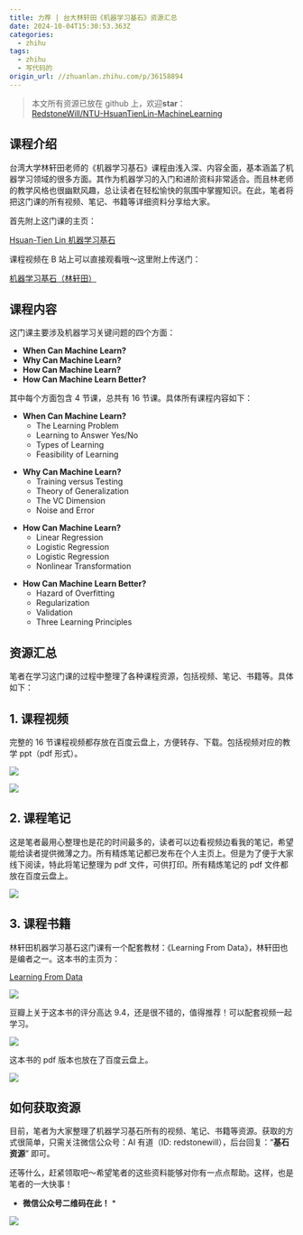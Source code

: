 ```yaml
---
title: 力荐 | 台大林轩田《机器学习基石》资源汇总
date: 2024-10-04T15:30:53.363Z
categories:
  - zhihu
tags:
  - zhihu
  - 写代码的
origin_url: //zhuanlan.zhihu.com/p/36158894
---
```

> 本文所有资源已放在 github 上，欢迎**star**：\
> [RedstoneWill/NTU-HsuanTienLin-MachineLearning](https://link.zhihu.com/?target=https%3A//github.com/RedstoneWill/NTU-HsuanTienLin-MachineLearning)

## **课程介绍**

台湾大学林轩田老师的《机器学习基石》课程由浅入深、内容全面，基本涵盖了机器学习领域的很多方面。其作为机器学习的入门和进阶资料非常适合。而且林老师的教学风格也很幽默风趣，总让读者在轻松愉快的氛围中掌握知识。在此，笔者将把这门课的所有视频、笔记、书籍等详细资料分享给大家。

首先附上这门课的主页：

[Hsuan-Tien Lin 机器学习基石](https://link.zhihu.com/?target=https%3A//www.csie.ntu.edu.tw/~htlin/)

课程视频在 B 站上可以直接观看哦～这里附上传送门：

[机器学习基石（林轩田）](https://link.zhihu.com/?target=https%3A//www.bilibili.com/video/av12463015/)

## **课程内容**

这门课主要涉及机器学习关键问题的四个方面：

* **When Can Machine Learn?**
* **Why Can Machine Learn?**
* **How Can Machine Learn?**
* **How Can Machine Learn Better?**

其中每个方面包含 4 节课，总共有 16 节课。具体所有课程内容如下：

* **When Can Machine Learn?**
  * The Learning Problem
  * Learning to Answer Yes/No
  * Types of Learning
  * Feasibility of Learning

- **Why Can Machine Learn?**
  * Training versus Testing
  * Theory of Generalization
  * The VC Dimension
  * Noise and Error

* **How Can Machine Learn?**
  * Linear Regression
  * Logistic Regression
  * Logistic Regression
  * Nonlinear Transformation

- **How Can Machine Learn Better?**
  * Hazard of Overfitting
  * Regularization
  * Validation
  * Three Learning Principles

## **资源汇总**

笔者在学习这门课的过程中整理了各种课程资源，包括视频、笔记、书籍等。具体如下：

## **1. 课程视频**

完整的 16 节课程视频都存放在百度云盘上，方便转存、下载。包括视频对应的教学 ppt（pdf 形式）。

![](https://pic3.zhimg.com/v2-c663b66afff1104cd19bfcd92e455fa0_b.jpg)

![](https://pic1.zhimg.com/v2-099e51fb4b3cda7659b9689aeea3f8f4_b.jpg)

## **2. 课程笔记**

这是笔者最用心整理也是花的时间最多的，读者可以边看视频边看我的笔记，希望能给读者提供微薄之力。所有精炼笔记都已发布在个人主页上。但是为了便于大家线下阅读，特此将笔记整理为 pdf 文件，可供打印。所有精炼笔记的 pdf 文件都放在百度云盘上。

![](https://pica.zhimg.com/v2-eef6f19d42044e6bfa81591ebf5a821a_b.jpg)

## **3. 课程书籍**

林轩田机器学习基石这门课有一个配套教材：《Learning From Data》，林轩田也是编者之一。这本书的主页为：

[Learning From Data](https://link.zhihu.com/?target=http%3A//amlbook.com/)

![](https://pic4.zhimg.com/v2-b015d212ea05d4c042947433d27a73bb_b.jpg)

豆瓣上关于这本书的评分高达 9.4，还是很不错的，值得推荐！可以配套视频一起学习。

![](https://pic4.zhimg.com/v2-6d8b394ab1569c414526174745e039ab_b.jpg)

这本书的 pdf 版本也放在了百度云盘上。

![](https://pic2.zhimg.com/v2-a128c7e04484cb763ca18b0002195047_b.jpg)

## **如何获取资源**

目前，笔者为大家整理了机器学习基石所有的视频、笔记、书籍等资源。获取的方式很简单，只需关注微信公众号：AI 有道（ID: redstonewill），后台回复：“**基石资源**” 即可。

还等什么，赶紧领取吧～希望笔者的这些资料能够对你有一点点帮助。这样，也是笔者的一大快事！

* **微信公众号二维码在此！** *

![](https://pic3.zhimg.com/v2-cd2a06c0982e2ce692a477eb1231fe50_b.jpg)
